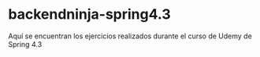 # backendninja-spring4.3
Aquí se encuentran los ejercicios realizados durante el curso de Udemy de Spring 4.3
